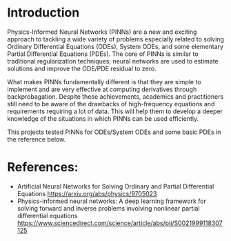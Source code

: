# Introduction
 
Physics-Informed Neural Networks (PINNs) are a new and exciting approach to tackling a wide variety of problems especially related to solving Ordinary Differential Equations (ODEs), System ODEs, and some elementary Partial Differential Equations (PDEs). The core of PINNs is similar to traditional regularization techniques; neural networks are used to estimate solutions and improve the ODE/PDE residual to zero.

What makes PINNs fundamentally different is that they are simple to implement and are very effective at computing derivatives through backprobagation. Despite these achievements, academics and practitioners still need to be aware of the drawbacks of high-frequency equations and requirements requiring a lot of data. This will help them to develop a deeper knowledge of the situations in which PINNs can be used efficiently. 

This projects tested PINNs for ODEs/System ODEs and some basic PDEs in the reference below. 

# References:

- Artificial Neural Networks for Solving Ordinary and Partial Differential Equations https://arxiv.org/abs/physics/9705023
- Physics-informed neural networks: A deep learning framework for solving forward and inverse problems involving nonlinear partial differential equations https://www.sciencedirect.com/science/article/abs/pii/S0021999118307125
